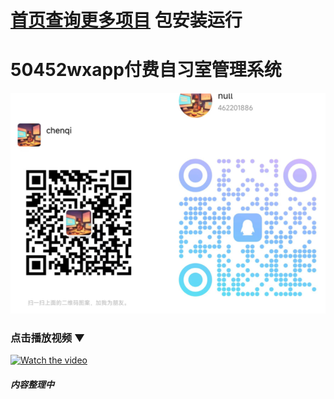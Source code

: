 # [首页查询更多项目](https://github.com/GraduationProject-weixin) 包安装运行


# 50452wxapp付费自习室管理系统

![picture](https://raw.githubusercontent.com/GraduationProject-springboot/.github/main/img/wx.png)

### 点击播放视频 ▼
[![Watch the video](https://i.sstatic.net/Vp2cE.png)](https://www.bilibili.com/video/BV1NvtMeFEiw?p=110)


#####   内容整理中  











